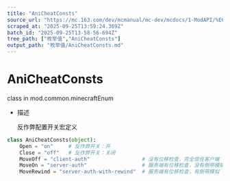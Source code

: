 ```yaml
---
title: "AniCheatConsts"
source_url: "https://mc.163.com/dev/mcmanual/mc-dev/mcdocs/1-ModAPI/%E6%9E%9A%E4%B8%BE%E5%80%BC/AniCheatConsts.html"
scraped_at: "2025-09-25T13:59:24.369Z"
batch_id: "2025-09-25T13-58-56-694Z"
tree_path: ["枚举值","AniCheatConsts"]
output_path: "枚举值/AniCheatConsts.md"
---
```


#  AniCheatConsts

class in mod.common.minecraftEnum

*   描述
    
    反作弊配置开关宏定义
    

```python
class AniCheatConsts(object):
	Open = "on"		# 反作弊开关：开
	Close = "off"	# 反作弊开关：关闭
	MoveOff = "client-auth"					# 没有位移检查，完全信任客户端
	MoveOn = "server-auth"					# 服务端有位移检查，没有倒带模拟
	MoveRewind = "server-auth-with-rewind"	# 服务端有位移检查，有倒带模拟


```